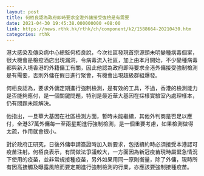 ```yaml
---
layout: post
title: 何栢良認為政府即時要求全港外傭接受強檢是有需要
date: 2021-04-30 19:45:38.000000000 +08:00
link: https://news.rthk.hk/rthk/ch/component/k2/1588664-20210430.htm
categories: rthk
---
```


港大感染及傳染病中心總監何栢良說，今次社區發現首宗源頭未明變種病毒個案，很大機會是檢疫酒店出現漏洞，令病毒流入社區，加上由本月開始，不少變種病毒都與新入境香港的外籍傭工有關，因此他認為政府即時要求全港外傭接受強制檢測是有需要，否則外傭在假日進行聚會，有機會出現超級群組爆發。

何栢良認為，要求外傭定期進行強制檢測，是有效的工具，不過，香港的檢測能力是否能夠應付，是一個關鍵問題，特別是最近華大基因在採樣實驗室內處理樣本，仍有問題未能解決。

他指出，一旦華大基因在社區檢測方面，暫時未能繼續，其他外判商是否足以應付，全港37萬外傭每一至兩星期進行強制檢測，是一個重要考慮，如果檢測做得太疏，作用就會很小。

對於政府正研究，日後外傭申請簽證時加入新要求，包括續約時必須接受本港認可疫苗注射。何栢良表示，有關做法爭議較大，一方面因為新冠疫苗現時屬緊急情況下使用的疫苗，並非常規接種疫苗，另外如果用同一原則衡量，除了外傭，現時所有因高接觸及曝露風險而要定期進行強制檢測的行業，亦應該要強制接種疫苗。
